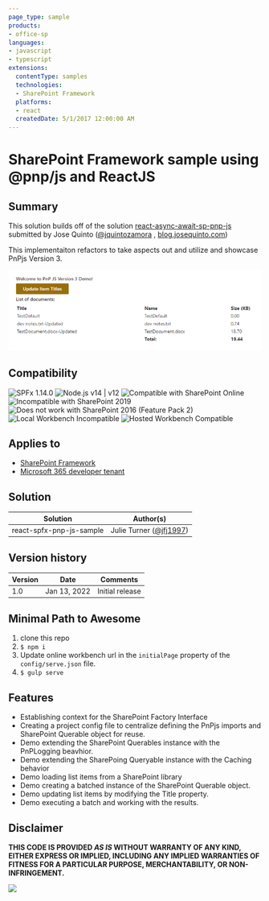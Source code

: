 ```yaml
---
page_type: sample
products:
- office-sp
languages:
- javascript
- typescript
extensions:
  contentType: samples
  technologies:
  - SharePoint Framework
  platforms:
  - react
  createdDate: 5/1/2017 12:00:00 AM
---
```

# SharePoint Framework sample using @pnp/js and ReactJS

## Summary

This solution builds off of the solution [react-async-await-sp-pnp-js](./react-async-await-sp-pnp-js) submitted by Jose Quinto ([@jquintozamora](https://twitter.com/jquintozamora) , [blog.josequinto.com](https://blog.josequinto.com))

This implementaiton refactors to take aspects out and utilize and showcase PnPjs Version 3.

![React-pnp-js-sample](./assets/react-pnp-js-sample.png)

## Compatibility

![SPFx 1.14.0](https://img.shields.io/badge/SPFx-1.14.0-green.svg)
![Node.js v14 | v12](https://img.shields.io/badge/Node.js-v12%20%7C%20v14-green.svg)
![Compatible with SharePoint Online](https://img.shields.io/badge/SharePoint%20Online-Compatible-green.svg)
![Incompatible with SharePoint 2019](https://img.shields.io/badge/SharePoint%20Server%202019-Incompatible-red.svg)
![Does not work with SharePoint 2016 (Feature Pack 2)](https://img.shields.io/badge/SharePoint%20Server%202016%20(Feature%20Pack%202)-Incompatible-red.svg "SharePoint Server 2016 Feature Pack 2 requires SPFx 1.1")
![Local Workbench Incompatible](https://img.shields.io/badge/Local%20Workbench-Incompatible-red.svg)
![Hosted Workbench Compatible](https://img.shields.io/badge/Hosted%20Workbench-Compatible-green.svg)

## Applies to

* [SharePoint Framework](https://docs.microsoft.com/sharepoint/dev/spfx/sharepoint-framework-overview)
* [Microsoft 365 developer tenant](https://docs.microsoft.com/sharepoint/dev/spfx/set-up-your-developer-tenant)

## Solution

Solution|Author(s)
--------|---------
react-spfx-pnp-js-sample | Julie Turner ([@jfj1997](https://twitter.com/jfj1997))

## Version history

Version|Date|Comments
-------|----|--------
1.0|Jan 13, 2022|Initial release

## Minimal Path to Awesome

1. clone this repo
1. `$ npm i`
1. Update online workbench url in the `initialPage` property of the `config/serve.json` file.
1. `$ gulp serve`

## Features

* Establishing context for the SharePoint Factory Interface
* Creating a project config file to centralize defining the PnPjs imports and SharePoint Querable object for reuse.
* Demo extending the SharePoint Querables instance with the PnPLogging beavhior.
* Demo extending the SharePoing Queryable instance with the Caching behavior
* Demo loading list items from a SharePoint library
* Demo creating a batched instance of the SharePoint Querable object.
* Demo updating list items by modifying the Title property.
* Demo executing a batch and working with the results.

## Disclaimer

**THIS CODE IS PROVIDED *AS IS* WITHOUT WARRANTY OF ANY KIND, EITHER EXPRESS OR IMPLIED, INCLUDING ANY IMPLIED WARRANTIES OF FITNESS FOR A PARTICULAR PURPOSE, MERCHANTABILITY, OR NON-INFRINGEMENT.**

<img src="https://pnptelemetry.azurewebsites.net/sp-dev-fx-webparts/samples/react-async-await-sp-pnp-js" />
